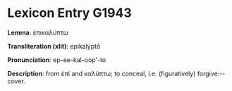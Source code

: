 # Lexicon Entry G1943

**Lemma**: ἐπικαλύπτω

**Transliteration (xlit)**: epikalýptō

**Pronunciation**: ep-ee-kal-oop'-to

**Description**:
from ἐπί and καλύπτω; to conceal, i.e. (figuratively) forgive:--cover.
